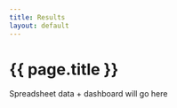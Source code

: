 ```yaml
---
title: Results
layout: default
---
```


# {{ page.title }}

Spreadsheet data + dashboard will go here

